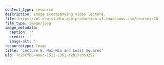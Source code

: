 ```yaml
---
content_type: resource
description: Image accompanying video lecture.
file: https://ol-ocw-studio-app-production.s3.amazonaws.com/courses/18-02-multivariable-calculus-fall-2007/7e26cfb8496c15131361e2b17cd63292_09.jpg
file_type: image/jpeg
image_metadata:
  caption: ''
  credit: ''
  image-alt: ''
resourcetype: Image
title: 'Lecture 9: Max-Min and Least Squares'
uid: 7e26cfb8-496c-1513-1361-e2b17cd63292
---
```

